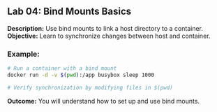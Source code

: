 ## Lab 04: Bind Mounts Basics

**Description:** Use bind mounts to link a host directory to a container.  
**Objective:** Learn to synchronize changes between host and container.  

### Example:
```bash
# Run a container with a bind mount
docker run -d -v $(pwd):/app busybox sleep 1000

# Verify synchronization by modifying files in $(pwd)
```

**Outcome:** You will understand how to set up and use bind mounts.
